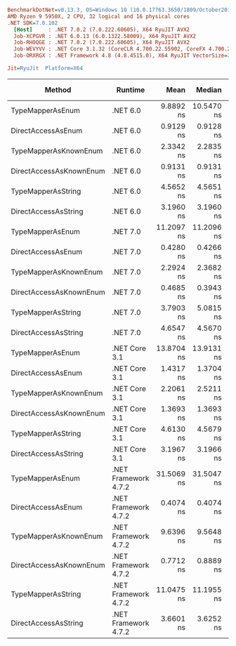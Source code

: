 ``` ini

BenchmarkDotNet=v0.13.3, OS=Windows 10 (10.0.17763.3650/1809/October2018Update/Redstone5), VM=Hyper-V
AMD Ryzen 9 5950X, 2 CPU, 32 logical and 16 physical cores
.NET SDK=7.0.102
  [Host]     : .NET 7.0.2 (7.0.222.60605), X64 RyuJIT AVX2
  Job-XCPGVR : .NET 6.0.13 (6.0.1322.58009), X64 RyuJIT AVX2
  Job-RHOQGE : .NET 7.0.2 (7.0.222.60605), X64 RyuJIT AVX2
  Job-WEVYVV : .NET Core 3.1.32 (CoreCLR 4.700.22.55902, CoreFX 4.700.22.56512), X64 RyuJIT AVX2
  Job-ORXRGX : .NET Framework 4.8 (4.8.4515.0), X64 RyuJIT VectorSize=256

Jit=RyuJit  Platform=X64  

```
|                  Method |              Runtime |       Mean |     Median | Ratio | Allocated | Alloc Ratio |
|------------------------ |--------------------- |-----------:|-----------:|------:|----------:|------------:|
|        TypeMapperAsEnum |             .NET 6.0 |  9.8892 ns | 10.5470 ns | 24.36 |         - |          NA |
|      DirectAccessAsEnum |             .NET 6.0 |  0.9129 ns |  0.9128 ns |  2.24 |         - |          NA |
|   TypeMapperAsKnownEnum |             .NET 6.0 |  2.3342 ns |  2.2835 ns |  5.76 |         - |          NA |
| DirectAccessAsKnownEnum |             .NET 6.0 |  0.9131 ns |  0.9131 ns |  2.24 |         - |          NA |
|      TypeMapperAsString |             .NET 6.0 |  4.5652 ns |  4.5651 ns | 11.21 |         - |          NA |
|    DirectAccessAsString |             .NET 6.0 |  3.1960 ns |  3.1960 ns |  7.84 |         - |          NA |
|        TypeMapperAsEnum |             .NET 7.0 | 11.2097 ns | 11.2096 ns | 27.51 |         - |          NA |
|      DirectAccessAsEnum |             .NET 7.0 |  0.4280 ns |  0.4266 ns |  1.05 |         - |          NA |
|   TypeMapperAsKnownEnum |             .NET 7.0 |  2.2924 ns |  2.3682 ns |  5.85 |         - |          NA |
| DirectAccessAsKnownEnum |             .NET 7.0 |  0.4685 ns |  0.3943 ns |  1.09 |         - |          NA |
|      TypeMapperAsString |             .NET 7.0 |  3.7903 ns |  5.0815 ns |  7.38 |         - |          NA |
|    DirectAccessAsString |             .NET 7.0 |  4.6547 ns |  4.5670 ns | 11.37 |         - |          NA |
|        TypeMapperAsEnum |        .NET Core 3.1 | 13.8704 ns | 13.9131 ns | 34.03 |         - |          NA |
|      DirectAccessAsEnum |        .NET Core 3.1 |  1.4317 ns |  1.3704 ns |  3.57 |         - |          NA |
|   TypeMapperAsKnownEnum |        .NET Core 3.1 |  2.2061 ns |  2.5211 ns |  5.82 |         - |          NA |
| DirectAccessAsKnownEnum |        .NET Core 3.1 |  1.3693 ns |  1.3693 ns |  3.36 |         - |          NA |
|      TypeMapperAsString |        .NET Core 3.1 |  4.6130 ns |  4.5679 ns | 11.32 |         - |          NA |
|    DirectAccessAsString |        .NET Core 3.1 |  3.1967 ns |  3.1966 ns |  7.85 |         - |          NA |
|        TypeMapperAsEnum | .NET Framework 4.7.2 | 31.5069 ns | 31.5047 ns | 77.34 |         - |          NA |
|      DirectAccessAsEnum | .NET Framework 4.7.2 |  0.4074 ns |  0.4074 ns |  1.00 |         - |          NA |
|   TypeMapperAsKnownEnum | .NET Framework 4.7.2 |  9.6396 ns |  9.5648 ns | 23.65 |         - |          NA |
| DirectAccessAsKnownEnum | .NET Framework 4.7.2 |  0.7712 ns |  0.8889 ns |  2.02 |         - |          NA |
|      TypeMapperAsString | .NET Framework 4.7.2 | 11.0475 ns | 11.1955 ns | 24.55 |         - |          NA |
|    DirectAccessAsString | .NET Framework 4.7.2 |  3.6601 ns |  3.6252 ns |  8.98 |         - |          NA |
